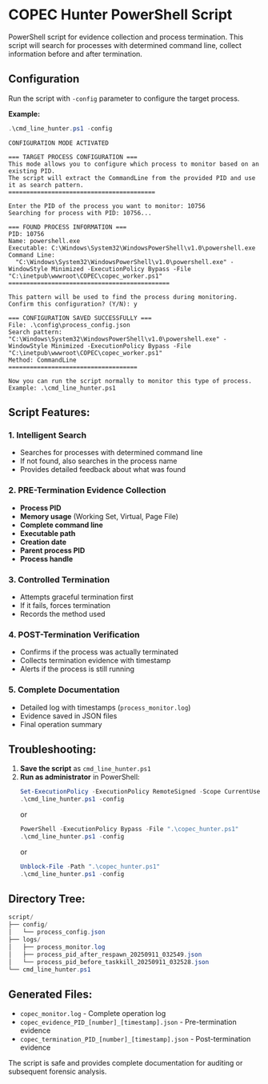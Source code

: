 # COPEC Hunter PowerShell Script

PowerShell script for evidence collection and process termination. This script will search for processes with determined command line, collect information before and after termination.

## Configuration

Run the script with `-config` parameter to configure the target process.

**Example:** 
```powershell
.\cmd_line_hunter.ps1 -config
```
```shell-session
CONFIGURATION MODE ACTIVATED

=== TARGET PROCESS CONFIGURATION ===
This mode allows you to configure which process to monitor based on an existing PID.
The script will extract the CommandLine from the provided PID and use it as search pattern.
=========================================

Enter the PID of the process you want to monitor: 10756
Searching for process with PID: 10756...

=== FOUND PROCESS INFORMATION ===
PID: 10756
Name: powershell.exe
Executable: C:\Windows\System32\WindowsPowerShell\v1.0\powershell.exe
Command Line:
  "C:\Windows\System32\WindowsPowerShell\v1.0\powershell.exe" -WindowStyle Minimized -ExecutionPolicy Bypass -File "C:\inetpub\wwwroot\COPEC\copec_worker.ps1"
=============================================

This pattern will be used to find the process during monitoring.
Confirm this configuration? (Y/N): y

=== CONFIGURATION SAVED SUCCESSFULLY ===
File: .\config\process_config.json
Search pattern: "C:\Windows\System32\WindowsPowerShell\v1.0\powershell.exe" -WindowStyle Minimized -ExecutionPolicy Bypass -File "C:\inetpub\wwwroot\COPEC\copec_worker.ps1"
Method: CommandLine
====================================

Now you can run the script normally to monitor this type of process.
Example: .\cmd_line_hunter.ps1

```



## **Script Features:**

### **1. Intelligent Search**
- Searches for processes with determined command line
- If not found, also searches in the process name
- Provides detailed feedback about what was found

### **2. PRE-Termination Evidence Collection**
- **Process PID**
- **Memory usage** (Working Set, Virtual, Page File)
- **Complete command line**
- **Executable path**
- **Creation date**
- **Parent process PID**
- **Process handle**

### **3. Controlled Termination**
- Attempts graceful termination first
- If it fails, forces termination
- Records the method used

### **4. POST-Termination Verification**
- Confirms if the process was actually terminated
- Collects termination evidence with timestamp
- Alerts if the process is still running

### **5. Complete Documentation**
- Detailed log with timestamps (`process_monitor.log`)
- Evidence saved in JSON files
- Final operation summary

## **Troubleshooting:**

1. **Save the script** as `cmd_line_hunter.ps1`
2. **Run as administrator** in PowerShell:
   ```powershell
   Set-ExecutionPolicy -ExecutionPolicy RemoteSigned -Scope CurrentUser
   .\cmd_line_hunter.ps1 -config
   ```
   or
   ```powershell
   PowerShell -ExecutionPolicy Bypass -File ".\copec_hunter.ps1"
   .\cmd_line_hunter.ps1 -config
   ```
   or
   ```powershell
   Unblock-File -Path ".\copec_hunter.ps1"
   .\cmd_line_hunter.ps1 -config
   ```
## **Directory Tree:**
```powershell
script/
├── config/
│   └── process_config.json
├── logs/
│   ├── process_monitor.log
│   ├── process_pid_after_respawn_20250911_032549.json
│   └── process_pid_before_taskkill_20250911_032528.json
└── cmd_line_hunter.ps1
```

## **Generated Files:**
- `copec_monitor.log` - Complete operation log
- `copec_evidence_PID_[number]_[timestamp].json` - Pre-termination evidence
- `copec_termination_PID_[number]_[timestamp].json` - Post-termination evidence

The script is safe and provides complete documentation for auditing or subsequent forensic analysis.
